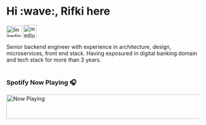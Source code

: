 <h1 align="left">Hi :wave:, Rifki here </h1>

<a href="https://linkedin.com/in/rifkinurfaiz" target="blank"><img align="center" src="https://raw.githubusercontent.com/rahuldkjain/github-profile-readme-generator/master/src/images/icons/Social/linked-in-alt.svg" alt="linkedin" height="30" width="40" /></a>
<a href="https://medium.com/@rifkinurfaiz" target="blank"><img align="center" src="https://miro.medium.com/max/1400/1*psYl0y9DUzZWtHzFJLIvTw.png" alt="medium" height="35" width="35" /></a>
  
Senior backend engineer with experience in architecture, design, microservices, front end stack. Having exposured in digital banking domain and tech stack for more than 3 years.
<br>
<br>
### Spotify Now Playing :headphones:

<a href="https://spotify-now-playing-xi-snowy.vercel.app/now-playing?open"><img src="https://spotify-now-playing-xi-snowy.vercel.app/now-playing" width="540" height="64" alt="Now Playing"></a>

